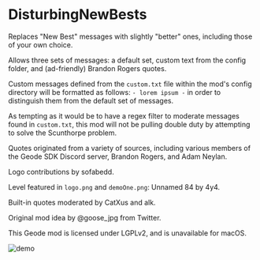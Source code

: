 # DisturbingNewBests

Replaces "New Best" messages with slightly "better" ones, including those of your own choice.

Allows three sets of messages: a default set, custom text from the config folder, and (ad-friendly) Brandon Rogers quotes.

Custom messages defined from the `custom.txt` file within the mod's config directory will be formatted as follows: `- lorem ipsum -` in order to distinguish them from the default set of messages.

As tempting as it would be to have a regex filter to moderate messages found in `custom.txt`, this mod will not be pulling double duty by attempting to solve the Scunthorpe problem.

Quotes originated from a variety of sources, including various members of the Geode SDK Discord server, Brandon Rogers, and Adam Neylan.

Logo contributions by sofabedd.

Level featured in `logo.png` and `demoOne.png`: Unnamed 84 by 4y4.

Built-in quotes moderated by CatXus and alk.

Original mod idea by @goose_jpg from Twitter.

This Geode mod is licensed under LGPLv2, and is unavailable for macOS.

![demo](https://github.com/RayDeeUx/DisturbingNewBests/blob/main/demoOne.png)